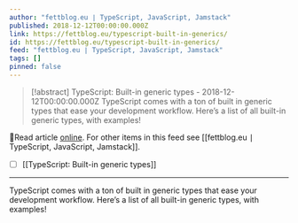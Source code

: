 ```yaml
---
author: "fettblog․eu ∣ TypeScript, JavaScript, Jamstack"
published: 2018-12-12T00:00:00.000Z
link: https://fettblog.eu/typescript-built-in-generics/
id: https://fettblog.eu/typescript-built-in-generics/
feed: "fettblog․eu ∣ TypeScript, JavaScript, Jamstack"
tags: []
pinned: false
---
```

> [!abstract] TypeScript: Built-in generic types - 2018-12-12T00:00:00.000Z
> TypeScript comes with a ton of built in generic types that ease your development workflow. Here’s a list of all built-in generic types, with examples!

🔗Read article [online](https://fettblog.eu/typescript-built-in-generics/). For other items in this feed see [[fettblog․eu ∣ TypeScript, JavaScript, Jamstack]].

- [ ] [[TypeScript꞉ Built-in generic types]]
- - -
TypeScript comes with a ton of built in generic types that ease your development workflow. Here’s a list of all built-in generic types, with examples!
